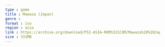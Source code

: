 ```yaml
---
type : game
title : Mawaza (Japan)
genre : 
format : iso
region : asia
link : https://archive.org/download/PS2-ASIA-ROMS321COM/Mawaza%20%28Japan%29.7z
size : 331MB
---
```


